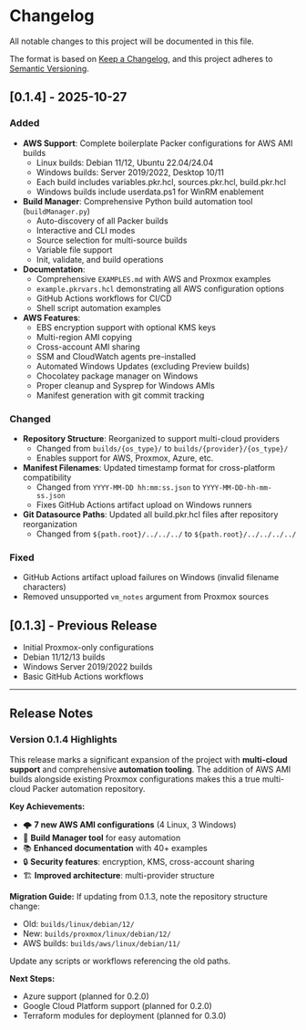 # Changelog

All notable changes to this project will be documented in this file.

The format is based on [Keep a Changelog](https://keepachangelog.com/en/1.0.0/),
and this project adheres to [Semantic Versioning](https://semver.org/spec/v2.0.0.html).

## [0.1.4] - 2025-10-27

### Added
- **AWS Support**: Complete boilerplate Packer configurations for AWS AMI builds
  - Linux builds: Debian 11/12, Ubuntu 22.04/24.04
  - Windows builds: Server 2019/2022, Desktop 10/11
  - Each build includes variables.pkr.hcl, sources.pkr.hcl, build.pkr.hcl
  - Windows builds include userdata.ps1 for WinRM enablement
- **Build Manager**: Comprehensive Python build automation tool (`buildManager.py`)
  - Auto-discovery of all Packer builds
  - Interactive and CLI modes
  - Source selection for multi-source builds
  - Variable file support
  - Init, validate, and build operations
- **Documentation**: 
  - Comprehensive `EXAMPLES.md` with AWS and Proxmox examples
  - `example.pkrvars.hcl` demonstrating all AWS configuration options
  - GitHub Actions workflows for CI/CD
  - Shell script automation examples
- **AWS Features**:
  - EBS encryption support with optional KMS keys
  - Multi-region AMI copying
  - Cross-account AMI sharing
  - SSM and CloudWatch agents pre-installed
  - Automated Windows Updates (excluding Preview builds)
  - Chocolatey package manager on Windows
  - Proper cleanup and Sysprep for Windows AMIs
  - Manifest generation with git commit tracking

### Changed
- **Repository Structure**: Reorganized to support multi-cloud providers
  - Changed from `builds/{os_type}/` to `builds/{provider}/{os_type}/`
  - Enables support for AWS, Proxmox, Azure, etc.
- **Manifest Filenames**: Updated timestamp format for cross-platform compatibility
  - Changed from `YYYY-MM-DD hh:mm:ss.json` to `YYYY-MM-DD-hh-mm-ss.json`
  - Fixes GitHub Actions artifact upload on Windows runners
- **Git Datasource Paths**: Updated all build.pkr.hcl files after repository reorganization
  - Changed from `${path.root}/../../../` to `${path.root}/../../../../`

### Fixed
- GitHub Actions artifact upload failures on Windows (invalid filename characters)
- Removed unsupported `vm_notes` argument from Proxmox sources

## [0.1.3] - Previous Release
- Initial Proxmox-only configurations
- Debian 11/12/13 builds
- Windows Server 2019/2022 builds
- Basic GitHub Actions workflows

---

## Release Notes

### Version 0.1.4 Highlights

This release marks a significant expansion of the project with **multi-cloud support** and comprehensive **automation tooling**. The addition of AWS AMI builds alongside existing Proxmox configurations makes this a true multi-cloud Packer automation repository.

**Key Achievements:**
- 🌩️ **7 new AWS AMI configurations** (4 Linux, 3 Windows)
- 🤖 **Build Manager tool** for easy automation
- 📚 **Enhanced documentation** with 40+ examples
- 🔒 **Security features**: encryption, KMS, cross-account sharing
- 🏗️ **Improved architecture**: multi-provider structure

**Migration Guide:**
If updating from 0.1.3, note the repository structure change:
- Old: `builds/linux/debian/12/`
- New: `builds/proxmox/linux/debian/12/`
- AWS builds: `builds/aws/linux/debian/11/`

Update any scripts or workflows referencing the old paths.

**Next Steps:**
- Azure support (planned for 0.2.0)
- Google Cloud Platform support (planned for 0.2.0)
- Terraform modules for deployment (planned for 0.3.0)
